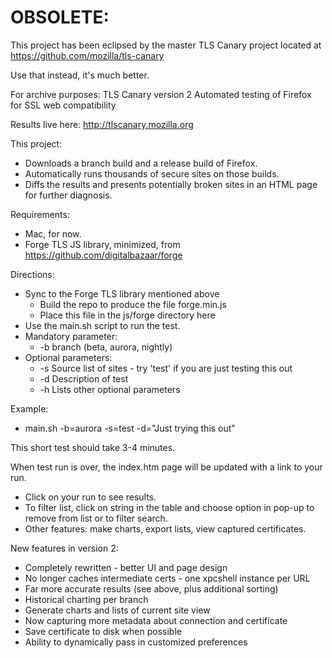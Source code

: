# OBSOLETE:
This project has been eclipsed by the master TLS Canary project
located at https://github.com/mozilla/tls-canary

Use that instead, it's much better.

For archive purposes:
TLS Canary version 2
Automated testing of Firefox for SSL web compatibility

Results live here:
http://tlscanary.mozilla.org

This project:
* Downloads a branch build and a release build of Firefox.
* Automatically runs thousands of secure sites on those builds.
* Diffs the results and presents potentially broken sites in an HTML page for further diagnosis.

Requirements:
* Mac, for now.
* Forge TLS JS library, minimized, from https://github.com/digitalbazaar/forge

Directions:
* Sync to the Forge TLS library mentioned above
  * Build the repo to produce the file forge.min.js
  * Place this file in the js/forge directory here
* Use the main.sh script to run the test.
* Mandatory parameter:
  * -b branch (beta, aurora, nightly)
* Optional parameters:
  * -s Source list of sites - try 'test' if you are just testing this out 
  * -d Description of test
  * -h Lists other optional parameters

Example:
* main.sh -b=aurora -s=test -d="Just trying this out"

This short test should take 3-4 minutes.

When test run is over, the index.htm page will be updated with a link to your run.
* Click on your run to see results.
* To filter list, click on string in the table and choose option in pop-up to remove from list or to filter search.
* Other features: make charts, export lists, view captured certificates.

New features in version 2:
* Completely rewritten - better UI and page design
* No longer caches intermediate certs - one xpcshell instance per URL
* Far more accurate results (see above, plus additional sorting)
* Historical charting per branch
* Generate charts and lists of current site view
* Now capturing more metadata about connection and certificate
* Save certificate to disk when possible
* Ability to dynamically pass in customized preferences
